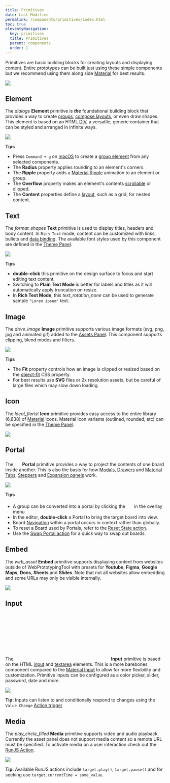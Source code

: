 ```yaml
---
title: Primitives
date: Last Modified
permalink: /components/primitives/index.html
toc: true
eleventyNavigation:
  key: primitives
  title: Primitives
  parent: components
  order: 1
---
```


Primitives are basic building blocks for creating layouts and displaying content. Entire prototypes can be built just using these simple components but we recommend using them along side [Material](/components/material/) for best results.

![](/static/img/components/primitives.png)

## Element

The <i class="ico btm">dialogs</i> **Element** primitive is **_the_** foundational building block that provides a way to create [groups](/guide/layout/), [compose layouts](/guide/layout/), or even draw shapes. This element is based on an HTML [DIV](https://developer.mozilla.org/en-US/docs/Web/HTML/Element/div), a versatile, generic container that can be styled and arranged in infinite ways.

![](/static/img/components/element.png)

**Tips**

[ripple]: https://material-components.github.io/material-components-web-catalog/#/component/ripple

- Press `Command + g` on [macOS](/basics/shortcuts/) to create a [group element](/guide/layout/#groups) from any selected components.
- The **Radius** property applies rounding to an element's corners.
- The **Ripple** property adds a [Material Ripple][ripple] animation to an element or group.
- The **Overflow** property makes an element's contents [scrollable](/guide/layout/#scrolling) or clipped.
- The **Content** properties define a [layout](/guide/layout/), such as a grid, for nested content.

## Text

The <i class="ico btm">format_shapes</i> **Text** primitive is used to display titles, headers and body content. In `Rich Text` mode, content can be customized with links, bullets and [data binding](/data/). The available font styles used by this component are defined in the [Theme Panel](/theme/).

![](/static/img/components/text.png)

**Tips**

- **double-click** this primitive on the design surface to focus and start editing text content.
- Switching to **Plain Text Mode** is better for labels and titles as it will automatically apply truncation on resize.
- In **Rich Text Mode**, this <i class="ico btm">text_rotation_none</i> can be used to generate sample `"Lorem ipsum"` text.

## Image

The <i class="ico btm">drive_image</i> **Image** primitive supports various image formats (svg, png, jpg and animated gif) added to the [Assets Panel](/assets/). This component supports clipping, blend modes and filters.

![](/static/img/components/image.png)

**Tips**

- The **Fit** property controls how an image is clipped or resized based on the [object-fit](https://developer.mozilla.org/en-US/docs/Web/CSS/object-fit) CSS property.
- For best results use **SVG** files or 2x resolution assets, but be careful of large files which may slow down loading.

## Icon

The <i class="ico btm">local_florist</i> **Icon** primitive provides easy access to the entire library (6,838) of [Material](https://material.io/resources/icons/?style=baseline) icons. Material Icon variants (outlined, rounded, etc) can be specified in the [Theme Panel](/theme/).

![](/static/img/components/icon.png)

## Portal

The <svg class="ico" width="20" height="20" ><use xlink:href="#svg-portal" /></svg> **Portal** primitive provides a way to project the contents of one board inside another. This is also the basis for how [Modals](/actions/modal/), [Drawers](/actions/drawer/) and [Material Tabs](/components/material/#tabs), [Steppers](/components/material/#stepper) and [Expansion panels](/components/material/#expansion-panel) work.


![](/static/img/components/portal.png)

**Tips**

- A group can be converted into a portal by clicking the <svg class="ico" width="20" height="20" ><use xlink:href="#svg-portal" /></svg> in the overlay menu
- In the editor, **double-click** a Portal to bring the target board into view.
- Board [Navigation](<(/actions/navigation/)>) within a portal occurs in context rather than globally.
- To reset a Board used by Portals, refer to the [Reset State action](/actions/state-changes/#reset-state).
- Use the [Swap Portal action](/actions/swap-portal/) for a quick way to swap out boards.

## Embed

The <i class="ico btm">web_asset</i> **Embed** primitive supports displaying content from websites outside of WebPrototypingTool with presets for **Youtube**, **Figma**, **Google Maps**, **Docs**, **Sheets** and **Slides**. Note that not all websites allow embedding and some URLs may only be visible internally.

![](/static/img/components/embed.png)

## Input

The <svg class="ico"><use xlink:href="#svg-input" /></svg> **Input** primitive is based on the HTML [input](https://developer.mozilla.org/en-US/docs/Web/HTML/Element/input) and [textarea](https://developer.mozilla.org/en-US/docs/Web/HTML/Element/textarea) elements. This is a more barebones component compared to the [Material Input](/components/material/#input) to allow for more flexibility and customization. Primitive inputs can be configured as a color picker, slider, password, date and more.

![](/static/img/components/input.png)

**Tip:** Inputs can listen to and conditionally respond to changes using the `Value Change` [Action trigger](/actions/#types-of-triggers)

## Media

The <i class="ico btm">play_circle_filled</i> **Media** primitive supports video and audio playback. Currently the asset panel does not support media content so a remote URL must be specified. To activate media on a user interaction check out the [RunJS Action](/actions/runjs/).

![](/static/img/components/media.png)

**Tip:** Available RunJS actions include `target.play()`, `target.pause()` and for seeking use `target.currentTime = some_value`.
